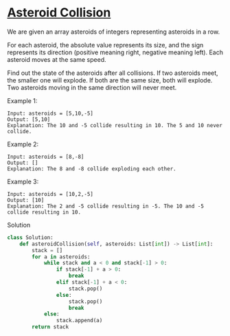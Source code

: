 # [Asteroid Collision](https://leetcode.com/problems/asteroid-collision/description/?envType=list&envId=eiocrakj)

We are given an array asteroids of integers representing asteroids in a row.

For each asteroid, the absolute value represents its size, and the sign represents its direction (positive meaning 
right, negative meaning left). Each asteroid moves at the same speed.

Find out the state of the asteroids after all collisions. If two asteroids meet, the smaller one will explode. If both 
are the same size, both will explode. Two asteroids moving in the same direction will never meet.


Example 1:
```
Input: asteroids = [5,10,-5]
Output: [5,10]
Explanation: The 10 and -5 collide resulting in 10. The 5 and 10 never collide.
```
Example 2:
```
Input: asteroids = [8,-8]
Output: []
Explanation: The 8 and -8 collide exploding each other.
```
Example 3:
```
Input: asteroids = [10,2,-5]
Output: [10]
Explanation: The 2 and -5 collide resulting in -5. The 10 and -5 collide resulting in 10.
```
Solution
```python
class Solution:
    def asteroidCollision(self, asteroids: List[int]) -> List[int]:
        stack = []
        for a in asteroids:
            while stack and a < 0 and stack[-1] > 0:
                if stack[-1] + a > 0:
                    break
                elif stack[-1] + a < 0:
                    stack.pop()
                else:
                    stack.pop()
                    break
            else:
                stack.append(a)
        return stack
```